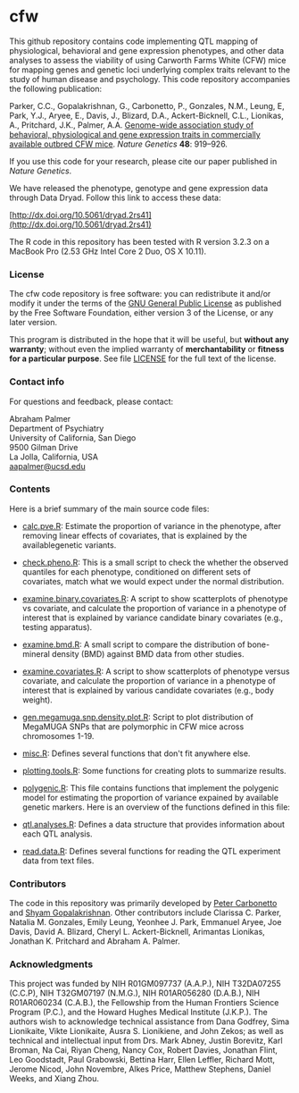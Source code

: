 # cfw

This github repository contains code implementing QTL mapping of
physiological, behavioral and gene expression phenotypes, and other
data analyses to assess the viability of using Carworth Farms White
(CFW) mice for mapping genes and genetic loci underlying complex
traits relevant to the study of human disease and psychology. This
code repository accompanies the following publication:

Parker, C.C., Gopalakrishnan, G., Carbonetto, P., Gonzales, N.M.,
Leung, E, Park, Y.J., Aryee, E., Davis, J., Blizard, D.A.,
Ackert-Bicknell, C.L., Lionikas, A., Pritchard, J.K., Palmer, A.A.
[Genome-wide association study of behavioral, physiological and
gene expression traits in commercially available outbred CFW
mice](http://dx.doi.org/10.1038/ng.3609). *Nature Genetics*
**48**: 919–926.

If you use this code for your research, please cite our paper
published in *Nature Genetics*.

We have released the phenotype, genotype and gene expression data
through Data Dryad. Follow this link to access these data:

[http://dx.doi.org/10.5061/dryad.2rs41](http://dx.doi.org/10.5061/dryad.2rs41)

The R code in this repository has been tested with R version 3.2.3 on
a MacBook Pro (2.53 GHz Intel Core 2 Duo, OS X 10.11).

### License

The cfw code repository is free software: you can redistribute it
and/or modify it under the terms of the
[GNU General Public License](http://www.gnu.org/licenses/gpl.html) as
published by the Free Software Foundation, either version 3 of the
License, or any later version.

This program is distributed in the hope that it will be useful, but
**without any warranty**; without even the implied warranty of
**merchantability** or **fitness for a particular purpose**. See file
[LICENSE](LICENSE) for the full text of the license.

### Contact info

For questions and feedback, please contact:

Abraham Palmer<br>
Department of Psychiatry<br>
University of California, San Diego<br>
9500 Gilman Drive<br>
La Jolla, California, USA<br>
aapalmer@ucsd.edu

### Contents

Here is a brief summary of the main source code files:

+ [calc.pve.R](R/calc.pve.R): Estimate the proportion of variance in
  the phenotype, after removing linear effects of covariates, that is
  explained by the availablegenetic variants.

+ [check.pheno.R](R/check.pheno.R): This is a small script to check
  the whether the observed quantiles for each phenotype, conditioned
  on different sets of covariates, match what we would expect under
  the normal distribution.

+ [examine.binary.covariates.R](R/examine.binary.covariates.R): A
  script to show scatterplots of phenotype vs covariate, and calculate
  the proportion of variance in a phenotype of interest that is
  explained by variance candidate binary covariates (e.g., testing
  apparatus).

+ [examine.bmd.R](R/examine.bmd.R): A small script to compare the
  distribution of bone-mineral density (BMD) against BMD data from
  other studies.

+ [examine.covariates.R](R/example.covariates.R): A script to show
  scatterplots of phenotype versus covariate, and calculate the
  proportion of variance in a phenotype of interest that is explained
  by various candidate covariates (e.g., body weight).

+ [gen.megamuga.snp.density.plot.R](R/gen.megamuga.snp.density.plot.R):
  Script to plot distribution of MegaMUGA SNPs that are polymorphic in
  CFW mice across chromosomes 1-19.

+ [misc.R](R/misc.R): Defines several functions that don't fit
  anywhere else.

+ [plotting.tools.R](R/plotting.tools.R): Some functions for creating
  plots to summarize results.

+ [polygenic.R](R/polygenic.R): This file contains functions that
  implement the polygenic model for estimating the proportion of
  variance expained by available genetic markers. Here is an overview
  of the functions defined in this file:

+ [qtl.analyses.R](R/qtl.analyses.R): Defines a data structure that
  provides information about each QTL analysis.

+ [read.data.R](R/read.data.R): Defines several functions for reading
  the QTL experiment data from text files.

### Contributors

The code in this repository was primarily developed by
[Peter Carbonetto](http://www.cs.ubc.ca/spider/pcarbo) and
[Shyam Gopalakrishnan](http://www.google.com). Other contributors
include Clarissa C. Parker, Natalia M. Gonzales, Emily Leung, Yeonhee
J. Park, Emmanuel Aryee, Joe Davis, David A. Blizard, Cheryl
L. Ackert-Bicknell, Arimantas Lionikas, Jonathan K. Pritchard and
Abraham A. Palmer.

### Acknowledgments

This project was funded by NIH R01GM097737 (A.A.P.), NIH T32DA07255
(C.C.P), NIH T32GM07197 (N.M.G.), NIH R01AR056280 (D.A.B.), NIH
R01AR060234 (C.A.B.), the Fellowship from the Human Frontiers Science
Program (P.C.), and the Howard Hughes Medical Institute (J.K.P.). The
authors wish to acknowledge technical assistance from Dana Godfrey,
Sima Lionikaite, Vikte Lionikaite, Ausra S. Lionikiene, and John
Zekos; as well as technical and intellectual input from Drs. Mark
Abney, Justin Borevitz, Karl Broman, Na Cai, Riyan Cheng, Nancy Cox,
Robert Davies, Jonathan Flint, Leo Goodstadt, Paul Grabowski, Bettina
Harr, Ellen Leffler, Richard Mott, Jerome Nicod, John Novembre, Alkes
Price, Matthew Stephens, Daniel Weeks, and Xiang Zhou.

